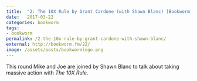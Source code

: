 ```yaml
---
title:  "2: The 10X Rule by Grant Cardone (with Shawn Blanc) [Bookworm]"
date:   2017-03-22
categories: bookworm
tags:
- bookworm
permalink: /2-the-10x-rule-by-grant-cardone-with-shawn-blanc/
external: http://bookworm.fm/22/
image: /assets/posts/bookwormlogo.png
---
```


This round Mike and Joe are joined by Shawn Blanc to talk about taking massive action with _The 10X Rule_.
<!--more-->